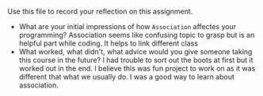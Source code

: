 Use this file to record your reflection on this assignment.

- What are your initial impressions of how `Association` affectes your programming?
  Association seems like confusing topic to grasp but is an helpful part while coding. It helps to link different class 
- What worked, what didn't, what advice would you give someone taking this course in the future?
  I had trouble to sort out the boots at first but it worked out in the end. I believe this was fun project to work on as it was different that what we usually do. I was a good way to learn about association.
